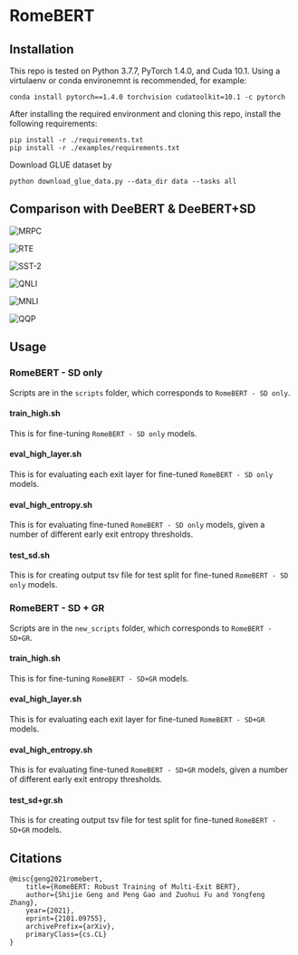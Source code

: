 # RomeBERT


## Installation

This repo is tested on Python 3.7.7, PyTorch 1.4.0, and Cuda 10.1. Using a virtulaenv or conda environemnt is recommended, for example:

```
conda install pytorch==1.4.0 torchvision cudatoolkit=10.1 -c pytorch
```

After installing the required environment and cloning this repo, install the following requirements:

```
pip install -r ./requirements.txt
pip install -r ./examples/requirements.txt
```

Download GLUE dataset by

```
python download_glue_data.py --data_dir data --tasks all
```

## Comparison with DeeBERT & DeeBERT+SD

![MRPC](curves/mrpc.jpg)

![RTE](curves/rte.jpg)

![SST-2](curves/sst-2.jpg)

![QNLI](curves/qnli.jpg)

![MNLI](curves/mnli.jpg)

![QQP](curves/qqp.jpg)


## Usage

### RomeBERT - SD only

Scripts are in the `scripts` folder, which corresponds to `RomeBERT - SD only`. 


#### train_high.sh

This is for fine-tuning `RomeBERT - SD only` models.

#### eval_high_layer.sh

This is for evaluating each exit layer for fine-tuned `RomeBERT - SD only` models.

#### eval_high_entropy.sh

This is for evaluating fine-tuned `RomeBERT - SD only` models, given a number of different early exit entropy thresholds.

#### test_sd.sh

This is for creating output tsv file for test split for fine-tuned `RomeBERT - SD only` models.



### RomeBERT - SD + GR

Scripts are in the `new_scripts` folder, which corresponds to `RomeBERT - SD+GR`. 


#### train_high.sh

This is for fine-tuning `RomeBERT - SD+GR` models.

#### eval_high_layer.sh

This is for evaluating each exit layer for fine-tuned `RomeBERT - SD+GR` models.

#### eval_high_entropy.sh

This is for evaluating fine-tuned `RomeBERT - SD+GR` models, given a number of different early exit entropy thresholds.

#### test_sd+gr.sh

This is for creating output tsv file for test split for fine-tuned `RomeBERT - SD+GR` models.


## Citations
```
@misc{geng2021romebert,
    title={RomeBERT: Robust Training of Multi-Exit BERT},
    author={Shijie Geng and Peng Gao and Zuohui Fu and Yongfeng Zhang},
    year={2021},
    eprint={2101.09755},
    archivePrefix={arXiv},
    primaryClass={cs.CL}
}
```

